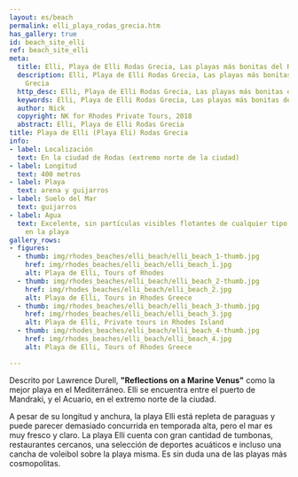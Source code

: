 ```yaml
---
layout: es/beach
permalink: elli_playa_rodas_grecia.htm
has_gallery: true
id: beach_site_elli
ref: beach_site_elli
meta:
  title: Elli, Playa de Elli Rodas Grecia, Las playas más bonitas del Rodas Grecia
  description: Elli, Playa de Elli Rodas Grecia, Las playas más bonitas del Rodas
    Grecia
  http_desc: Elli, Playa de Elli Rodas Grecia, Las playas más bonitas del Rodas Grecia
  keywords: Elli, Playa de Elli Rodas Grecia, Las playas más bonitas del Rodas Grecia
  author: Nick
  copyright: NK for Rhodes Private Tours, 2018
  abstract: Elli, Playa de Elli Rodas Grecia
title: Playa de Elli (Playa Eli) Rodas Grecia
info:
- label: Localización
  text: En la ciudad de Rodas (extremo norte de la ciudad)
- label: Longitud
  text: 400 metros
- label: Playa
  text: arena y guijarros
- label: Suelo del Mar
  text: guijarros
- label: Agua
  text: Excelente, sin partículas visibles flotantes de cualquier tipo o algas asentadas
    en la playa
gallery_rows:
- figures:
  - thumb: img/rhodes_beaches/elli_beach/elli_beach_1-thumb.jpg
    href: img/rhodes_beaches/elli_beach/elli_beach_1.jpg
    alt: Playa de Elli, Tours of Rhodes
  - thumb: img/rhodes_beaches/elli_beach/elli_beach_2-thumb.jpg
    href: img/rhodes_beaches/elli_beach/elli_beach_2.jpg
    alt: Playa de Elli, Tours in Rhodes Greece
  - thumb: img/rhodes_beaches/elli_beach/elli_beach_3-thumb.jpg
    href: img/rhodes_beaches/elli_beach/elli_beach_3.jpg
    alt: Playa de Elli, Private tours in Rhodes Island
  - thumb: img/rhodes_beaches/elli_beach/elli_beach_4-thumb.jpg
    href: img/rhodes_beaches/elli_beach/elli_beach_4.jpg
    alt: Playa de Elli, Tours of Rhodes Greece

---
```

Descrito por Lawrence Durell, **"Reflections on a Marine Venus"** como la mejor playa en el Mediterráneo. Elli se encuentra entre el puerto de Mandraki, y el Acuario, en el extremo norte de la ciudad.

A pesar de su longitud y anchura, la playa Elli está repleta de paraguas y puede parecer demasiado concurrida en temporada alta, pero el mar es muy fresco y claro. La playa Elli cuenta con gran cantidad de tumbonas, restaurantes cercanos, una selección de deportes acuáticos e incluso una cancha de voleibol sobre la playa misma. Es sin duda una de las playas más cosmopolitas.